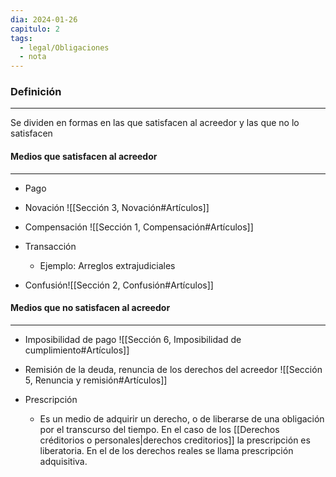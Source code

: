 ```yaml
---
dia: 2024-01-26
capitulo: 2
tags:
  - legal/Obligaciones
  - nota
---
```

### Definición
---
Se dividen en formas en las que satisfacen al acreedor y las que no lo satisfacen

#### Medios que satisfacen al acreedor
---
* Pago
* Novación ![[Sección 3, Novación#Artículos]]

* Compensación ![[Sección 1, Compensación#Artículos]]

* Transacción
	* Ejemplo: Arreglos extrajudiciales
* Confusión![[Sección 2, Confusión#Artículos]]

#### Medios que no satisfacen al acreedor
---
* Imposibilidad de pago ![[Sección 6, Imposibilidad de cumplimiento#Artículos]]
* Remisión de la deuda, renuncia de los derechos del acreedor ![[Sección 5, Renuncia y remisión#Artículos]]

* Prescripción
	* Es un medio de adquirir un derecho, o de liberarse de una obligación por el transcurso del tiempo. En el caso de los [[Derechos créditorios o personales|derechos creditorios]] la prescripción es liberatoria. En el de los derechos reales se llama prescripción adquisitiva.